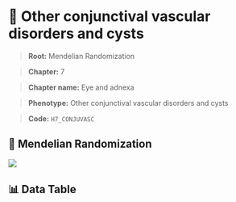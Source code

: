 # 🧪 Other conjunctival vascular disorders and cysts

> **Root:** Mendelian Randomization

> **Chapter:** 7  

> **Chapter name:** Eye and adnexa

> **Phenotype:** Other conjunctival vascular disorders and cysts  

> **Code:** `H7_CONJUVASC`

## 🧬 Mendelian Randomization  

<img src="/MR/Figures/Forward/H7_CONJUVASC.png"/>

## 📊 Data Table

<CsvTableMRF src="/public/MR/Data/Forward/H7_CONJUVASC.csv"/>
